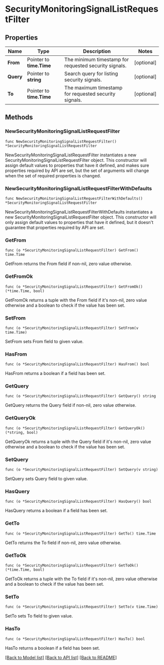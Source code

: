 # SecurityMonitoringSignalListRequestFilter

## Properties

Name | Type | Description | Notes
---- | ---- | ----------- | ------
**From** | Pointer to **time.Time** | The minimum timestamp for requested security signals. | [optional] 
**Query** | Pointer to **string** | Search query for listing security signals. | [optional] 
**To** | Pointer to **time.Time** | The maximum timestamp for requested security signals. | [optional] 

## Methods

### NewSecurityMonitoringSignalListRequestFilter

`func NewSecurityMonitoringSignalListRequestFilter() *SecurityMonitoringSignalListRequestFilter`

NewSecurityMonitoringSignalListRequestFilter instantiates a new SecurityMonitoringSignalListRequestFilter object.
This constructor will assign default values to properties that have it defined,
and makes sure properties required by API are set, but the set of arguments
will change when the set of required properties is changed.

### NewSecurityMonitoringSignalListRequestFilterWithDefaults

`func NewSecurityMonitoringSignalListRequestFilterWithDefaults() *SecurityMonitoringSignalListRequestFilter`

NewSecurityMonitoringSignalListRequestFilterWithDefaults instantiates a new SecurityMonitoringSignalListRequestFilter object.
This constructor will only assign default values to properties that have it defined,
but it doesn't guarantee that properties required by API are set.

### GetFrom

`func (o *SecurityMonitoringSignalListRequestFilter) GetFrom() time.Time`

GetFrom returns the From field if non-nil, zero value otherwise.

### GetFromOk

`func (o *SecurityMonitoringSignalListRequestFilter) GetFromOk() (*time.Time, bool)`

GetFromOk returns a tuple with the From field if it's non-nil, zero value otherwise
and a boolean to check if the value has been set.

### SetFrom

`func (o *SecurityMonitoringSignalListRequestFilter) SetFrom(v time.Time)`

SetFrom sets From field to given value.

### HasFrom

`func (o *SecurityMonitoringSignalListRequestFilter) HasFrom() bool`

HasFrom returns a boolean if a field has been set.

### GetQuery

`func (o *SecurityMonitoringSignalListRequestFilter) GetQuery() string`

GetQuery returns the Query field if non-nil, zero value otherwise.

### GetQueryOk

`func (o *SecurityMonitoringSignalListRequestFilter) GetQueryOk() (*string, bool)`

GetQueryOk returns a tuple with the Query field if it's non-nil, zero value otherwise
and a boolean to check if the value has been set.

### SetQuery

`func (o *SecurityMonitoringSignalListRequestFilter) SetQuery(v string)`

SetQuery sets Query field to given value.

### HasQuery

`func (o *SecurityMonitoringSignalListRequestFilter) HasQuery() bool`

HasQuery returns a boolean if a field has been set.

### GetTo

`func (o *SecurityMonitoringSignalListRequestFilter) GetTo() time.Time`

GetTo returns the To field if non-nil, zero value otherwise.

### GetToOk

`func (o *SecurityMonitoringSignalListRequestFilter) GetToOk() (*time.Time, bool)`

GetToOk returns a tuple with the To field if it's non-nil, zero value otherwise
and a boolean to check if the value has been set.

### SetTo

`func (o *SecurityMonitoringSignalListRequestFilter) SetTo(v time.Time)`

SetTo sets To field to given value.

### HasTo

`func (o *SecurityMonitoringSignalListRequestFilter) HasTo() bool`

HasTo returns a boolean if a field has been set.


[[Back to Model list]](../README.md#documentation-for-models) [[Back to API list]](../README.md#documentation-for-api-endpoints) [[Back to README]](../README.md)


